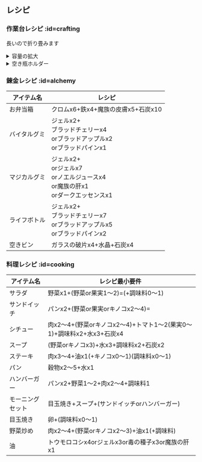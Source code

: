 



<h2>レシピ</h2>

### 作業台レシピ :id=crafting

長いので折り畳みます
<details>
  <summary>容量の拡大</summary>
  <script type="text/javascript" src="assets/xlsx-loader/num/01.js"></script>
  <xlsx-render01 content="wiki/ja/item/xlsx/recipes_expand.xlsx"></xlsx-render01>
  <div id="result01"></div>
</details>

<details>
  <summary>空き瓶ホルダー</summary>
  <script type="text/javascript" src="assets/xlsx-loader/num/02.js"></script>
  <xlsx-render02 content="wiki/ja/item/xlsx/recipes_bottle.xlsx"></xlsx-render02>
  <div id="result02"></div>
</details>

### 錬金レシピ :id=alchemy

| アイテム名 | レシピ |
| --- | --- |
| お弁当箱 | クロムx6+鉄x4+魔族の皮膚x5+石炭x10 |
| バイタルグミ | ジェルx2+<br>ブラッドチェリーx4  <br>orブラッドアップルx2  <br>orブラッドパインx1 |
| マジカルグミ | ジェルx2+ <br>orジェルx7  <br>orノエルジュースx4  <br>or魔族の肝x1<br>orダークエッセンスx1 |
| ライフボトル | ジェルx2+<br>ブラッドチェリーx7  <br>orブラッドアップルx5  <br>orブラッドパインx2 |
| 空きビン | ガラスの破片x4+水晶+石炭x4 |


### 料理レシピ :id=cooking

| アイテム名 | レシピ最小要件 |
| --- | --- |
| サラダ | 野菜x1+(野菜or果実1～2)=(+調味料0～1) |
| サンドイッチ | パンx2+(野菜or果実orキノコx2～4)= |
| シチュー | 肉x2～4+(野菜orキノコx2～4)+トマト1～2(果実0～1)+調味料x2+水x3+石炭x4 |
| スープ | (野菜orキノコx3)+水x3+調味料x2+石炭x2 |
| ステーキ | 肉x3～4+油x1(+キノコx0～1)(調味料x0～1) |
| パン | 穀物x2～5+水x1 |
| ハンバーガー | パンx2+野菜1～2+肉x2～4+調味料1 |
| モーニングセット | 目玉焼き+スープ+(サンドイッチorハンバーガー) |
| 目玉焼き | 卵+(調味料x0～1) |
| 野菜炒め | 肉x2～4+(野菜orキノコx2～3)+油x1(+調味料) |
| 油 | トウモロコシx4orジェルx3or毒の種子x3or魔族の肝x1 |
